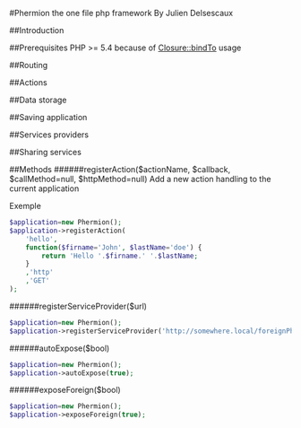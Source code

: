 #Phermion the one file php framework
By Julien Delsescaux

##Introduction

##Prerequisites
PHP >= 5.4 because of [Closure::bindTo](http://php.net/manual/fr/closure.bindto.php)  usage


##Routing

##Actions

##Data storage

##Saving application

##Services providers

##Sharing services




##Methods
######registerAction($actionName, $callback, $callMethod=null, $httpMethod=null)
Add a new action handling to the current application

Exemple
```php
$application=new Phermion();
$application->registerAction(
	'hello',
	function($firname='John', $lastName='doe') {
		return 'Hello '.$firname.' '.$lastName;
	}
	,'http'
	,'GET'
);
```
######registerServiceProvider($url)
```php
$application=new Phermion();
$application->registerServiceProvider('http://somewhere.local/foreignPhermion.php');
```
######autoExpose($bool)
```php
$application=new Phermion();
$application->autoExpose(true);
```
######exposeForeign($bool)
```php
$application=new Phermion();
$application->exposeForeign(true);
```


